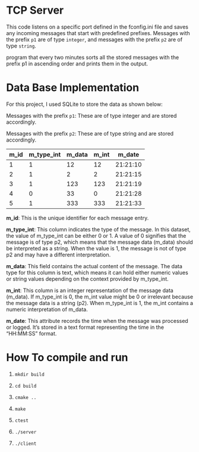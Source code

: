# TCP Server 
This code listens on a specific port defined in the fconfig.ini file and saves any incoming messages that start with predefined prefixes.
Messages with the prefix `p1` are of type `integer`, and messages with the prefix `p2` are of type `string`.

program that every two minutes sorts all the stored messages with the prefix p1 in ascending order and prints them in the output.

# Data Base Implementation 
For this project, I used SQLite to store the data as shown below:

Messages with the prefix `p1`: These are of type integer and are stored accordingly.

Messages with the prefix `p2`: These are of type string and are stored accordingly.


| m_id | m_type_int | m_data | m_int | m_date   |
|------|------------|--------|-------|----------|
| 1    | 1          | 12     | 12    | 21:21:10 |
| 2    | 1          | 2      | 2     | 21:21:15 |
| 3    | 1          | 123    | 123   | 21:21:19 |
| 4    | 0          | 33     | 0     | 21:21:28 |
| 5    | 1          | 333    | 333   | 21:21:33 |

**m_id**: This is the unique identifier for each message entry.

**m_type_int**: This column indicates the type of the message. In this dataset, the value of m_type_int can be either 0 or 1. A value of 0 signifies that the message is of type p2, which means that the message data (m_data) should be interpreted as a string. When the value is 1, the message is not of type p2 and may have a different interpretation.

**m_data**: This field contains the actual content of the message. The data type for this column is text, which means it can hold either numeric values or string values depending on the context provided by m_type_int.

**m_int**: This column is an integer representation of the message data (m_data). If m_type_int is 0, the m_int value might be 0 or irrelevant because the message data is a string (p2). When m_type_int is 1, the m_int contains a numeric interpretation of m_data.

**m_date**: This attribute records the time when the message was processed or logged. It’s stored in a text format representing the time in the “HH:MM:SS” format.

# How To compile and run
1. `mkdir build`

2. `cd build`

3. `cmake ..`

4. `make`

5. `ctest`

6. `./server`

7. `./client`

